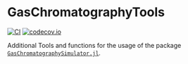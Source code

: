 # GasChromatographyTools

[![CI](https://github.com/JanLeppert/GasChromatographyTools.jl/actions/workflows/ci.yml/badge.svg)](https://github.com/JanLeppert/GasChromatographyTools.jl/actions/workflows/ci.yml)
[![codecov.io](http://codecov.io/github/JanLeppert/GasChromatographyTools.jl/coverage.svg?branch=main)](http://codecov.io/github/JanLeppert/GasChromatographyTools.jl?branch=main)

Additional Tools and functions for the usage of the package [`GasChromatographySimulator.jl`](https://github.com/JanLeppert/GasChromatographySimulator.jl).